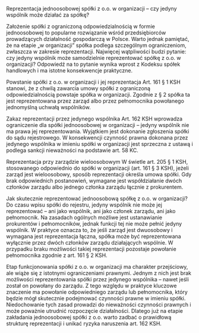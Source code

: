 Reprezentacja jednoosobowej spółki z o.o. w organizacji – czy jedyny wspólnik może działać za spółkę?

Założenie spółki z ograniczoną odpowiedzialnością w formie jednoosobowej to popularne rozwiązanie wśród przedsiębiorców prowadzących działalność gospodarczą w Polsce. Warto jednak pamiętać, że na etapie „w organizacji” spółka podlega szczególnym ograniczeniom, zwłaszcza w zakresie reprezentacji. Najwięcej wątpliwości budzi pytanie: czy jedyny wspólnik może samodzielnie reprezentować spółkę z o.o. w organizacji? Odpowiedź na to pytanie wynika wprost z Kodeksu spółek handlowych i ma istotne konsekwencje praktyczne.

Powstanie spółki z o.o. w organizacji i jej reprezentacja
Art. 161 § 1 KSH stanowi, że z chwilą zawarcia umowy spółki z ograniczoną odpowiedzialnością powstaje spółka w organizacji. Zgodnie z § 2 spółka ta jest reprezentowana przez zarząd albo przez pełnomocnika powołanego jednomyślną uchwałą wspólników.

Zakaz reprezentacji przez jedynego wspólnika
Art. 162 KSH wprowadza ograniczenie dla spółki jednoosobowej w organizacji – jedyny wspólnik nie ma prawa jej reprezentowania. Wyjątkiem jest dokonanie zgłoszenia spółki do sądu rejestrowego. W konsekwencji czynność prawna dokonana przez jedynego wspólnika w imieniu spółki w organizacji jest sprzeczna z ustawą i podlega sankcji nieważności na podstawie art. 58 KC.

Reprezentacja przy zarządzie wieloosobowym
W świetle art. 205 § 1 KSH, stosowanego odpowiednio do spółki w organizacji (art. 161 § 3 KSH), jeżeli zarząd jest wieloosobowy, sposób reprezentacji określa umowa spółki. Gdy brak odpowiednich postanowień, wymagane jest współdziałanie dwóch członków zarządu albo jednego członka zarządu łącznie z prokurentem.

Jak skutecznie reprezentować jednoosobową spółkę z o.o. w organizacji?
Do czasu wpisu spółki do rejestru, jedyny wspólnik nie może jej reprezentować – ani jako wspólnik, ani jako członek zarządu, ani jako pełnomocnik. Na zasadach ogólnych możliwe jest ustanawianie prokurentów i pełnomocników, jednak funkcji tej nie może pełnić jedyny wspólnik. W praktyce oznacza to, że jeśli zarząd jest dwuosobowy i wymagana jest reprezentacja łączna, spółka może być reprezentowana wyłącznie przez dwóch członków zarządu działających wspólnie. W przypadku braku możliwości takiej reprezentacji pozostaje powołanie pełnomocnika zgodnie z art. 161 § 2 KSH.


Etap funkcjonowania spółki z o.o. w organizacji ma charakter przejściowy, ale wiąże się z istotnymi ograniczeniami prawnymi. Jednym z nich jest brak możliwości reprezentowania spółki przez jedynego wspólnika – nawet jeśli został on powołany do zarządu. Z tego względu w praktyce kluczowe znaczenie ma powołanie odpowiedniego zarządu lub pełnomocnika, który będzie mógł skutecznie podejmować czynności prawne w imieniu spółki. Niedochowanie tych zasad prowadzi do nieważności czynności prawnych i może poważnie utrudnić rozpoczęcie działalności. Dlatego już na etapie zakładania jednoosobowej spółki z o.o. warto zadbać o prawidłową strukturę reprezentacji i unikać ryzyka naruszenia art. 162 KSH.